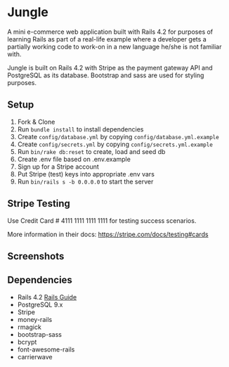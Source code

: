 # Jungle

A mini e-commerce web application built with Rails 4.2 for purposes of learning Rails as part of a real-life example where a developer gets a partially working code to work-on in a new language he/she is not familiar with.

Jungle is built on Rails 4.2 with Stripe as the payment gateway API and PostgreSQL as its database. Bootstrap and sass are used for styling purposes.

## Setup

1. Fork & Clone
2. Run `bundle install` to install dependencies
3. Create `config/database.yml` by copying `config/database.yml.example`
4. Create `config/secrets.yml` by copying `config/secrets.yml.example`
5. Run `bin/rake db:reset` to create, load and seed db
6. Create .env file based on .env.example
7. Sign up for a Stripe account
8. Put Stripe (test) keys into appropriate .env vars
9. Run `bin/rails s -b 0.0.0.0` to start the server

## Stripe Testing

Use Credit Card # 4111 1111 1111 1111 for testing success scenarios.

More information in their docs: <https://stripe.com/docs/testing#cards>

## Screenshots



## Dependencies

* Rails 4.2 [Rails Guide](http://guides.rubyonrails.org/v4.2/)
* PostgreSQL 9.x
* Stripe
* money-rails
* rmagick
* bootstrap-sass
* bcrypt
* font-awesome-rails
* carrierwave
